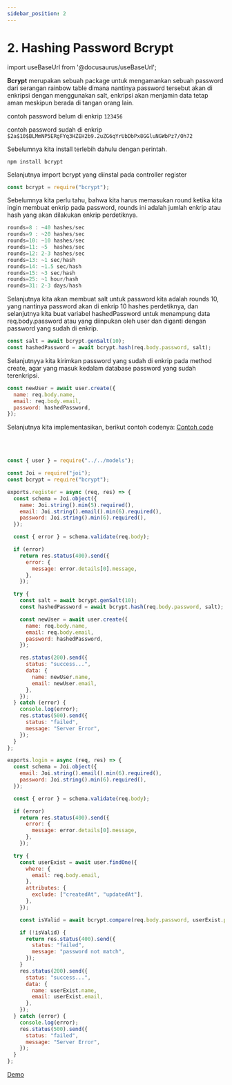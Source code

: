 ```yaml
---
sidebar_position: 2
---
```


# 2. Hashing Password Bcrypt

import useBaseUrl from '@docusaurus/useBaseUrl';

**Bcrypt** merupakan sebuah package untuk mengamankan sebuah password dari serangan rainbow table dimana nantinya password tersebut akan di enkripsi dengan menggunakan salt, enkripsi akan menjamin data tetap aman meskipun berada di tangan orang lain.

contoh password belum di enkrip
`123456`

contoh password sudah di enkrip
`$2a$10$BLMmNP5ERgFYq3HZEH2b9.2uZG6qYrUbDbPx8GGluNGWbPz7/Oh72`

Sebelumnya kita install terlebih dahulu dengan perintah.

```shell
npm install bcrypt
```

Selanjutnya import bcrypt yang diinstal pada controller register
```js title=controllers/auth.js 
const bcrypt = require("bcrypt");
```

Sebelumnya kita perlu tahu, bahwa kita harus memasukan round ketika kita ingin membuat enkrip pada password, rounds ini adalah jumlah enkrip atau hash yang akan dilakukan enkrip perdetiknya. 

```js
rounds=8 : ~40 hashes/sec
rounds=9 : ~20 hashes/sec
rounds=10: ~10 hashes/sec
rounds=11: ~5  hashes/sec
rounds=12: 2-3 hashes/sec
rounds=13: ~1 sec/hash
rounds=14: ~1.5 sec/hash
rounds=15: ~3 sec/hash
rounds=25: ~1 hour/hash
rounds=31: 2-3 days/hash
```

Selanjutnya kita akan membuat salt untuk password kita adalah rounds 10, yang nantinya password akan di enkrip 10 hashes perdetiknya, dan selanjutnya kita buat variabel hashedPassword untuk menampung data req.body.password atau yang diinpukan oleh user dan diganti dengan password yang sudah di enkrip. 
```js title=controllers/auth.js 
const salt = await bcrypt.genSalt(10);
const hashedPassword = await bcrypt.hash(req.body.password, salt);
```

Selanjutnyya kita kirimkan password yang sudah di enkrip pada method create, agar yang masuk kedalam database password yang sudah terenkripsi.
```js title=controllers/auth.js {4}
const newUser = await user.create({
  name: req.body.name,
  email: req.body.email,
  password: hashedPassword,
});
```

Selanjutnya kita implementasikan, berikut contoh codenya:
<a class="btn-example-code" href="https://github.com/demo-dumbways/ebook-code-results-stage-2-backend/blob/2-auth-and-multer/src/controllers/auth.js">
Contoh code
</a>

<br />
<br />

```js title=src/controllers/auth.js {4,23-24,29,73-79} 
const { user } = require("../../models");

const Joi = require("joi");
const bcrypt = require("bcrypt");

exports.register = async (req, res) => {
  const schema = Joi.object({
    name: Joi.string().min(5).required(),
    email: Joi.string().email().min(6).required(),
    password: Joi.string().min(6).required(),
  });

  const { error } = schema.validate(req.body);

  if (error)
    return res.status(400).send({
      error: {
        message: error.details[0].message,
      },
    });

  try {
    const salt = await bcrypt.genSalt(10);
    const hashedPassword = await bcrypt.hash(req.body.password, salt);

    const newUser = await user.create({
      name: req.body.name,
      email: req.body.email,
      password: hashedPassword,
    });

    res.status(200).send({
      status: "success...",
      data: {
        name: newUser.name,
        email: newUser.email,
      },
    });
  } catch (error) {
    console.log(error);
    res.status(500).send({
      status: "failed",
      message: "Server Error",
    });
  }
};

exports.login = async (req, res) => {
  const schema = Joi.object({
    email: Joi.string().email().min(6).required(),
    password: Joi.string().min(6).required(),
  });

  const { error } = schema.validate(req.body);

  if (error)
    return res.status(400).send({
      error: {
        message: error.details[0].message,
      },
    });

  try {
    const userExist = await user.findOne({
      where: {
        email: req.body.email,
      },
      attributes: {
        exclude: ["createdAt", "updatedAt"],
      },
    });

    const isValid = await bcrypt.compare(req.body.password, userExist.password);

    if (!isValid) {
      return res.status(400).send({
        status: "failed",
        message: "password not match",
      });
    }
    res.status(200).send({
      status: "success...",
      data: {
        name: userExist.name,
        email: userExist.email,
      },
    });
  } catch (error) {
    console.log(error);
    res.status(500).send({
      status: "failed",
      message: "Server Error",
    });
  }
};
```

<!-- <img alt="image1-2" src={useBaseUrl('img/docs/image-4-1.png')} width="60%"/>

<br />
<br /> -->

<div>
<a class="btn-demo" href="https://ebook-code-results-stage-2-backend-git-1-e-bef277-demo-dumbways.vercel.app/">
Demo
</a>
</div>
